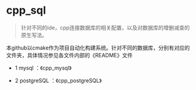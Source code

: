 # cpp_sql

> 针对不同的ide，cpp连接数据库的相关配置，以及对数据库的增删减查的原生写法。

本github以cmake作为项目自动化构建系统。针对不同的数据库，分别有对应的文件夹，具体情况参见各文件内部的《README》文件

- 1  mysql ：《cpp_mysql》

- 2 postgreSQL ：《cpp_postgreSQL》




